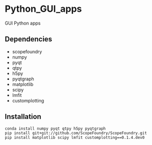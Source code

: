# Python_GUI_apps
GUI Python apps

## Dependencies
- scopefoundry
- numpy
- pyqt
- qtpy
- h5py
- pyqtgraph
- matplotlib
- scipy
- lmfit
- customplotting

## Installation
```
conda install numpy pyqt qtpy h5py pyqtgraph
pip install git+git://github.com/ScopeFoundry/ScopeFoundry.git
pip install matplotlib scipy lmfit customplotting==0.1.4.dev0
```
